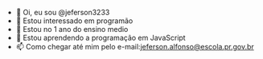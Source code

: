 - 👋 Oi, eu sou @jeferson3233
- 👀 Estou interessado em programão
- 🌱 Estou no 1 ano do ensino medio 
- 💞️ Estou aprendendo a programação em JavaScript
- 📫 Como chegar até mim pelo e-mail:jeferson.alfonso@escola.pr.gov.br
